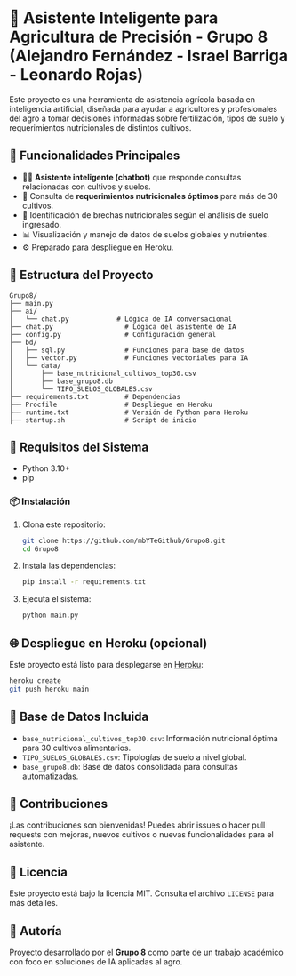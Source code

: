 # 🧠 Asistente Inteligente para Agricultura de Precisión - Grupo 8  (Alejandro Fernández -  Israel Barriga - Leonardo Rojas)

Este proyecto es una herramienta de asistencia agrícola basada en inteligencia artificial, diseñada para ayudar a agricultores y profesionales del agro a tomar decisiones informadas sobre fertilización, tipos de suelo y requerimientos nutricionales de distintos cultivos.

## 🚀 Funcionalidades Principales

- 🧑‍🌾 **Asistente inteligente (chatbot)** que responde consultas relacionadas con cultivos y suelos.
- 🧪 Consulta de **requerimientos nutricionales óptimos** para más de 30 cultivos.
- 🌱 Identificación de brechas nutricionales según el análisis de suelo ingresado.
- 📊 Visualización y manejo de datos de suelos globales y nutrientes.
- ⚙️ Preparado para despliegue en Heroku.

## 📁 Estructura del Proyecto

```
Grupo8/
├── main.py
├── ai/
│   └── chat.py            # Lógica de IA conversacional
├── chat.py                  # Lógica del asistente de IA
├── config.py                # Configuración general
├── bd/
│   ├── sql.py               # Funciones para base de datos
│   ├── vector.py            # Funciones vectoriales para IA
│   └── data/
│       ├── base_nutricional_cultivos_top30.csv
│       ├── base_grupo8.db
│       └── TIPO_SUELOS_GLOBALES.csv
├── requirements.txt         # Dependencias
├── Procfile                 # Despliegue en Heroku
├── runtime.txt              # Versión de Python para Heroku
├── startup.sh               # Script de inicio
```

## 🧪 Requisitos del Sistema

- Python 3.10+
- pip

### 📦 Instalación

1. Clona este repositorio:
   ```bash
   git clone https://github.com/mbYTeGithub/Grupo8.git
   cd Grupo8
   ```

2. Instala las dependencias:
   ```bash
   pip install -r requirements.txt
   ```

3. Ejecuta el sistema:
   ```bash
   python main.py
   ```

## 🌐 Despliegue en Heroku (opcional)

Este proyecto está listo para desplegarse en [Heroku](https://heroku.com):

```bash
heroku create
git push heroku main
```

## 🧠 Base de Datos Incluida

- `base_nutricional_cultivos_top30.csv`: Información nutricional óptima para 30 cultivos alimentarios.
- `TIPO_SUELOS_GLOBALES.csv`: Tipologías de suelo a nivel global.
- `base_grupo8.db`: Base de datos consolidada para consultas automatizadas.

## 🤝 Contribuciones

¡Las contribuciones son bienvenidas! Puedes abrir issues o hacer pull requests con mejoras, nuevos cultivos o nuevas funcionalidades para el asistente.

## 📄 Licencia

Este proyecto está bajo la licencia MIT. Consulta el archivo `LICENSE` para más detalles.

## 👥 Autoría

Proyecto desarrollado por el **Grupo 8** como parte de un trabajo académico con foco en soluciones de IA aplicadas al agro.
